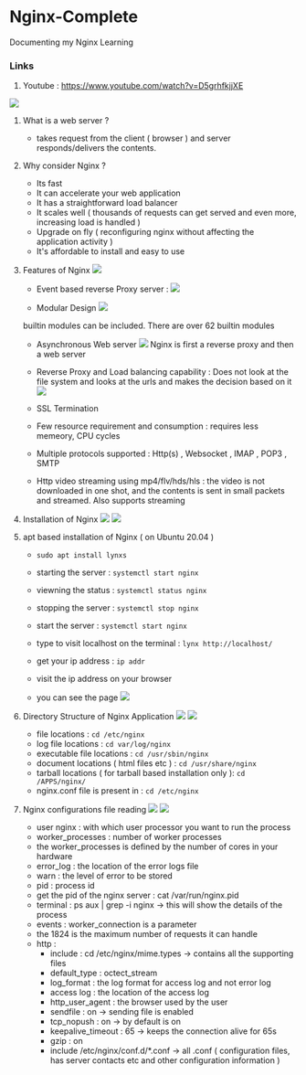 # Nginx-Complete
Documenting my Nginx Learning

### Links 
1. Youtube : https://www.youtube.com/watch?v=D5grhfkjjXE


![](./images/2023-05-03-14-53-00.png)

1. What is a web server ? 
    - takes request from the client ( browser ) and server responds/delivers the contents.

2. Why consider Nginx ? 
    - Its fast 
    - It can accelerate your web application
    - It has a straightforward load balancer 
    - It scales well ( thousands of requests can get served and even more, increasing load is handled )
    -  Upgrade on fly ( reconfiguring nginx without affecting the application activity )
    - It's affordable to install and easy to use 

3. Features of Nginx 
![](./images/2023-05-03-14-58-16.png)

    - Event based reverse Proxy server : 
    ![](./images/2023-05-03-14-59-36.png)

    - Modular Design
    ![](./images/2023-05-03-14-59-55.png)

    builtin modules can be included. There are over 62 builtin modules 

    - Asynchronous Web server 
    ![](./images/2023-05-03-15-00-28.png)
    Nginx is first a reverse proxy and then a web server
    - Reverse Proxy and Load balancing capability :
    Does not look at the file system and looks at the urls and makes the decision based on it 
    ![](./images/2023-05-03-15-01-48.png)

    - SSL Termination 
    - Few resource requirement and consumption : requires less memeory, CPU cycles
    - Multiple protocols supported : Http(s) , Websocket , IMAP , POP3 , SMTP
    - Http video streaming using mp4/flv/hds/hls : the video is not downloaded in one shot, and the contents is sent in small packets and streamed. Also supports streaming

4. Installation of Nginx 
![](./images/2023-05-03-15-04-20.png)
![](./images/2023-05-03-15-05-53.png)

5. apt based installation of Nginx ( on Ubuntu 20.04 )
    - ```sudo apt install lynxs```
    - starting the server : ```systemctl start nginx```
    - viewning the status : ```systemctl status nginx ```
    - stopping the server : ```systemctl stop nginx```
    
    - start the server : ```systemctl start nginx```
    - type to visit localhost on the terminal : ```lynx http://localhost/```
    - get your ip address : ```ip addr```
    - visit the ip address on your browser 
    - you can see the page 
    ![](./images/2023-05-03-15-14-54.png)


6. Directory Structure of Nginx Application
![](./images/2023-05-03-15-19-00.png)
![](./images/2023-05-03-15-19-17.png)
    - file locations : ```cd /etc/nginx```
    - log file locations : ```cd var/log/nginx```
    - executable file locations : ```cd /usr/sbin/nginx```
    - document locations ( html files etc ) : ```cd /usr/share/nginx```
    - tarball locations ( for tarball based installation only ): ```cd /APPS/nginx/```
    - nginx.conf file is present in : ```cd /etc/nginx```
    
7. Nginx configurations file reading 
![](./images/2023-05-03-15-26-48.png)
![](./images/2023-05-03-15-30-00.png)
    - user nginx : with which user processor you want to run the process 
    - worker_processes : number of worker processes 
    - the worker_processes is defined by the number of cores in your hardware 
    - error_log : the location of the error logs file
    - warn : the level of error to be stored 
    - pid : process id
    - get the pid of the nginx server : cat /var/run/nginx.pid
    - terminal : ps aux | grep -i nginx   -> this will show the details of the process
    - events : worker_connection is a parameter 
    - the 1824 is the maximum number of requests it can handle
    - http : 
        - include : cd /etc/nginx/mime.types   -> contains all the supporting files
        - default_type : octect_stream
        - log_format : the log format for access log and not error log 
        - access log : the location of the access log
        - http_user_agent : the browser used by the user 
        - sendfile : on -> sending file is enabled 
        - tcp_nopush : on -> by default is on 
        - keepalive_timeout : 65 -> keeps the connection alive for 65s 
        - gzip : on 
        - include /etc/nginx/conf.d/*.conf  -> all .conf ( configuration files, has server contacts etc and other configuration information )

